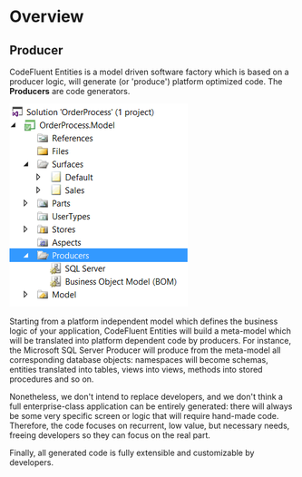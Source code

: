 # Overview

## Producer

CodeFluent Entities is a model driven software factory which is based on a producer logic, will generate (or 'produce') platform optimized code. The **Producers** are code generators.

![](img/overview.png)

Starting from a platform independent model which defines the business logic of your application, CodeFluent Entities will build a meta-model which will be translated into platform dependent code by producers. For instance, the Microsoft SQL Server Producer will produce from the meta-model all corresponding database objects: namespaces will become schemas, entities translated into tables, views into views, methods into stored procedures and so on.

Nonetheless, we don't intend to replace developers, and we don't think a full enterprise-class application can be entirely generated: there will always be some very specific screen or logic that will require hand-made code. Therefore, the code focuses on recurrent, low value, but necessary needs, freeing developers so they can focus on the real part.

Finally, all generated code is fully extensible and customizable by developers.

